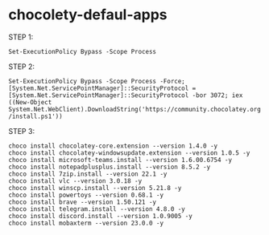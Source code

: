 # chocolety-defaul-apps

STEP 1:

`Set-ExecutionPolicy Bypass -Scope Process`

STEP 2:

`Set-ExecutionPolicy Bypass -Scope Process -Force; [System.Net.ServicePointManager]::SecurityProtocol = [System.Net.ServicePointManager]::SecurityProtocol -bor 3072; iex ((New-Object System.Net.WebClient).DownloadString('https://community.chocolatey.org/install.ps1'))`

STEP 3:
```
choco install chocolatey-core.extension --version 1.4.0 -y
choco install chocolatey-windowsupdate.extension --version 1.0.5 -y
choco install microsoft-teams.install --version 1.6.00.6754 -y
choco install notepadplusplus.install --version 8.5.2 -y
choco install 7zip.install --version 22.1 -y
choco install vlc --version 3.0.18 -y
choco install winscp.install --version 5.21.8 -y
choco install powertoys --version 0.68.1 -y
choco install brave --version 1.50.121 -y
choco install telegram.install --version 4.8.0 -y
choco install discord.install --version 1.0.9005 -y
choco install mobaxterm --version 23.0.0 -y

